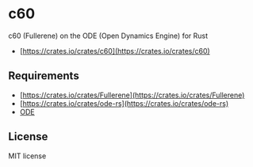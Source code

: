 c60
===

c60 (Fullerene) on the ODE (Open Dynamics Engine) for Rust

- [https://crates.io/crates/c60](https://crates.io/crates/c60)


Requirements
------------

- [https://crates.io/crates/Fullerene](https://crates.io/crates/Fullerene)
- [https://crates.io/crates/ode-rs](https://crates.io/crates/ode-rs)
- [ODE](https://ode.org)


License
-------

MIT license
